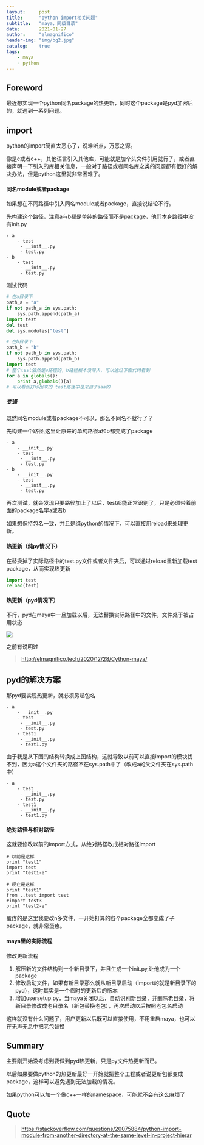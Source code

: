 ```yaml
---
layout:     post
title:      "python import相关问题"
subtitle:   "maya，同级目录"
date:       2021-01-27
author:     "elmagnifico"
header-img: "img/bg2.jpg"
catalog:    true
tags:
    - maya
    - python
---
```


## Foreword

最近想实现一个python同名package的热更新，同时这个package是pyd加密后的，就遇到一系列问题。



## import

python的import简直太恶心了，说难听点，万恶之源。

像是c或者c++，其他语言引入其他库，可能就是加个头文件引用就行了，或者直接声明一下引入的库相关信息，一般对于路径或者同名库之类的问题都有很好的解决办法，但是python这里就非常困难了。



#### 同名module或者package

如果想在不同路径中引入同名module或者package，直接说结论不行。

先构建这个路径，注意a与b都是单纯的路径而不是package，他们本身路径中没有init.py

```
- a
    - test
     - __init__.py
     - test.py
- b
    - test
     - __init__.py
     - test.py
```

测试代码

```python
# 在a目录下
path_a = "a"
if not path_a in sys.path:
    sys.path.append(path_a)
import test
del test
del sys.modules["test"]

# 在b目录下
path_b = "b"
if not path_b in sys.path:
    sys.path.append(path_b)
import test
# 整个test依然是a路径的，b路径根本没导入，可以通过下面代码看到
for a in globals():
	print a,globals()[a]
# 可以看到打印出来的 test路径中是来自于aaa的
```



##### 变通

 既然同名module或者package不可以，那么不同名不就行了？

先构建一个路径,这里让原来的单纯路径a和b都变成了package

```
- a
	- __init__.py
    - test
     - __init__.py
     - test.py
- b
	- __init__.py
    - test
     - __init__.py
     - test.py
```

再次测试，就会发现只要路径加上了以后，test都能正常识别了，只是必须带着前面的package名字a或者b

如果想保持包名一致，并且是纯python的情况下，可以直接用reload来处理更新。

#### 热更新（纯py情况下）

在替换掉了实际路径中的test.py文件或者文件夹后，可以通过reload重新加载test package，从而实现热更新

```python
import test
reload(test)
```



#### 热更新（pyd情况下）

不行，pyd在maya中一旦加载以后，无法替换实际路径中的文件，文件处于被占用状态

![](http://img.elmagnifico.tech:9514/static/upload/elmagnifico/dy783ilkfvT9R64.png)

之前有说明过

> http://elmagnifico.tech/2020/12/28/Cython-maya/



## pyd的解决方案

那pyd要实现热更新，就必须另起包名

```
- a
	- __init__.py
    - test
     - __init__.py
     - test.py
    - test1
     - __init__.py
     - test1.py     
```

由于我是从下图的结构转换成上图结构，这就导致以前可以直接import的模块找不到，因为a这个文件夹的路径不在sys.path中了（改成a的父文件夹在sys.path中）

```
- a
    - test
     - __init__.py
     - test.py
    - test1
     - __init__.py
     - test1.py     
```



#### 绝对路径与相对路径

这就要修改以前的import方式，从绝对路径改成相对路径import

```
# 以前是这样
print "test1"
import test
print "test1-e"

# 现在是这样
print "test1"
from ..test import test
#import test3
print "test2-e"
```

蛋疼的是这里我要改n多文件，一开始打算的各个package全都变成了子package，就非常蛋疼。



#### maya里的实际流程

修改更新流程

1. 解压新的文件结构到一个新目录下，并且生成一个init.py,让他成为一个package
2. 修改启动文件，如果有新目录那么就从新目录启动（import的就是新目录下的pyd），这时其实是一个临时的更新后的版本
3. 增加usersetup.py，当maya关闭以后，自动识别新目录，并删除老目录，将新目录修改成老目录名（新包替换老包），再次启动以后按照老包名启动

这样就没有什么问题了，用户更新以后既可以直接使用，不用重启maya，也可以在无声无息中把老包替换



## Summary

主要刚开始没考虑到要做到pyd热更新，只是py文件热更新而已。

以后如果要做python的热更新最好一开始就把整个工程或者说更新包都变成package，这样可以避免遇到无法加载的情况。

如果python可以加一个像c++一样的namespace，可能就不会有这么麻烦了

## Quote

> https://stackoverflow.com/questions/20075884/python-import-module-from-another-directory-at-the-same-level-in-project-hierar

